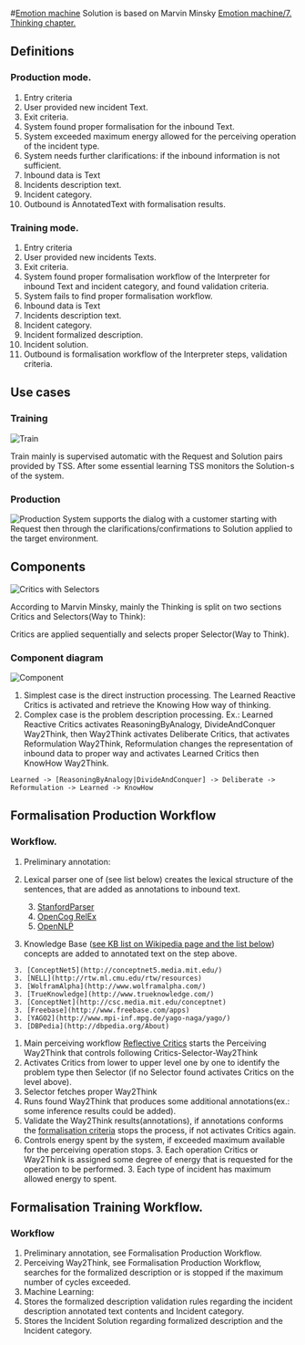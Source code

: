#[Emotion machine](http://en.wikipedia.org/wiki/Emotion_machine)
Solution is based on Marvin Minsky [Emotion machine/7. Thinking chapter.](http://web.media.mit.edu/~minsky/E7/eb7.html)

## <a name="Definitions">Definitions</a>

### Production mode.

1. Entry criteria
  2. User provided new incident Text.
1. Exit criteria.
  2. System found proper formalisation for the inbound Text.
  2. System exceeded maximum energy allowed for the perceiving operation of the incident type.
  2. System needs further clarifications: if the inbound information is not sufficient.
1. Inbound data is Text
  2. Incidents description text.
  2. Incident category.
1. Outbound is AnnotatedText with formalisation results.

### <a name="Training_mode">Training mode</a>.

1. Entry criteria
  2. User provided new incidents Texts.
1. Exit criteria.
  2. System found proper formalisation workflow of the Interpreter for inbound Text and incident category, and found validation criteria.
  2. System fails to find proper formalisation workflow.
1. Inbound data is Text
  2. Incidents description text.
  2. Incident category.
  2. Incident formalized description.
  2. Incident solution.
1. Outbound is formalisation workflow of the Interpreter steps, validation criteria.

## <a name="Use cases">Use cases</a>

### Training

![Train](https://github.com/menta/menta-0.3/raw/master/doc/informal/uml/images/UseCaseTrain.png)

Train mainly is supervised automatic with the Request and Solution pairs provided by TSS. After some essential learning
TSS monitors the Solution-s of the system.

### Production
![Production](https://github.com/menta/menta-0.3/raw/master/doc/informal/uml/images/UseCaseProduction.png)
System supports the dialog with a customer starting with Request then through the clarifications/confirmations to Solution
applied to the target environment.

## <a name="Components">Components</a>

![Critics with Selectors](http://web.media.mit.edu/~minsky/E7/eb7_files/image003.png)

According to Marvin Minsky, mainly the Thinking is split on two sections Critics and Selectors(Way to Think):

Critics are applied sequentially and selects proper Selector(Way to Think).

### Component diagram

![Component](https://github.com/menta/menta-0.3/raw/master/doc/informal/uml/images/EmotionMachineComponent.png)

 1. Simplest case is the direct instruction processing.
The Learned Reactive Critics is activated and retrieve the Knowing How way of thinking.
 1. Complex case is the problem description processing.
Ex.: Learned Reactive Critics activates ReasoningByAnalogy, DivideAndConquer Way2Think, then Way2Think activates Deliberate Critics,
that activates Reformulation Way2Think, Reformulation changes the representation of inbound data to proper way and activates Learned Critics then KnowHow Way2Think.

`Learned -> [ReasoningByAnalogy|DivideAndConquer] -> Deliberate -> Reformulation -> Learned -> KnowHow`

## <a name="Formalisation_Production_Workflow">Formalisation Production Workflow</a>

### Workflow.

 1. Preliminary annotation:
   2. Lexical parser one of (see list below) creates the lexical structure of the sentences, that are added as annotations to inbound text.

      3. [StanfordParser](http://nlp.stanford.edu/software/lex-parser.shtml)
      3. [OpenCog RelEx](http://wiki.opencog.org/w/RelEx)
      3. [OpenNLP](http://incubator.apache.org/opennlp/index.html)
      
   2. Knowledge Base ([see KB list on Wikipedia page and the list below](http://en.wikipedia.org/wiki/Commonsense_knowledge_bases)) concepts are added to annotated text on the step above.
     
     3. [ConceptNet5](http://conceptnet5.media.mit.edu/)
     3. [NELL](http://rtw.ml.cmu.edu/rtw/resources)
     3. [WolframAlpha](http://www.wolframalpha.com/)
     3. [TrueKnowledge](http://www.trueknowledge.com/)
     3. [ConceptNet](http://csc.media.mit.edu/conceptnet)
     3. [Freebase](http://www.freebase.com/apps)
     3. [YAGO2](http://www.mpi-inf.mpg.de/yago-naga/yago/)
     3. [DBPedia](http://dbpedia.org/About)

 1. <a name="Main_perceiving_workflow">Main perceiving workflow</a> [Reflective Critics](http://web.media.mit.edu/~minsky/E7/eb7.html#_ednref6) starts the Perceiving Way2Think that controls following Critics-Selector-Way2Think
   2. Activates Critics from lower to upper level one by one to identify the problem type then Selector (if no Selector found activates Critics on the level above).
   2. Selector fetches proper Way2Think
   2. Runs found Way2Think that produces some additional annotations(ex.: some inference results could be added).
   2. Validate the Way2Think results(annotations), if annotations conforms the [formalisation criteria](https://github.com/menta/menta-0.3/blob/master/doc/informal/formalisation-criteria.md)
   stops the process, if not activates Critics again.
   2. Controls energy spent by the system, if exceeded maximum available for the perceiving operation stops.
     3. Each operation Critics or Way2Think is assigned some degree of energy that is requested for the operation to be performed.
     3. Each type of incident has maximum allowed energy to spent.

## <a name="Formalisation Training Workflow">Formalisation Training Workflow.</a>

### Workflow

 1. Preliminary annotation, see Formalisation Production Workflow.
 1. Perceiving Way2Think, see Formalisation Production Workflow, searches for the formalized description or is stopped if the maximum number of cycles exceeded.
 1. Machine Learning:
   2. Stores the formalized description validation rules regarding the incident description annotated text contents and Incident category.
   2. Stores the Incident Solution regarding formalized description and the Incident category.
